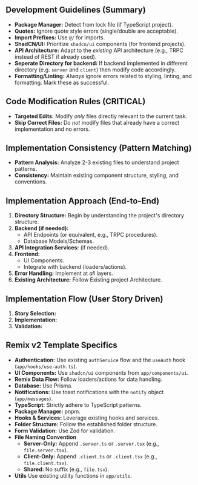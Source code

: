 ## Development Guidelines (Summary)

-   **Package Manager:**  Detect from lock file (if TypeScript project).
-   **Quotes:**  Ignore quote style errors (single/double are acceptable).
-   **Import Prefixes:**  Use `@/` for imports.
-   **ShadCN/UI:**  Prioritize `shadcn/ui` components (for frontend projects).
-   **API Architecture:** Adapt to the *existing* API architecture (e.g., TRPC instead of REST if already used).
- **Seperate Directory for backend:** If backend implemented in different directory (e.g. `server` and `client`) then modify code accordingly.
-   **Formatting/Linting:** *Always* ignore errors related to styling, linting, and formatting. Mark these as successful.

## Code Modification Rules (CRITICAL)

-   **Targeted Edits:**  Modify *only* files directly relevant to the current task.
-   **Skip Correct Files:**  Do *not* modify files that already have a correct implementation and no errors.

## Implementation Consistency (Pattern Matching)

-   **Pattern Analysis:**  Analyze 2-3 existing files to understand project patterns.
-   **Consistency:**  Maintain existing component structure, styling, and conventions.

## Implementation Approach (End-to-End)

1.  **Directory Structure:** Begin by understanding the project's directory structure.
2.  **Backend (if needed):**
    -   API Endpoints (or equivalent, e.g., TRPC procedures).
    -   Database Models/Schemas.
3.  **API Integration Services:**  (if needed).
4.  **Frontend:**
    -   UI Components.
    -   Integrate with backend (loaders/actions).
5.  **Error Handling:**  Implement at *all* layers.
6. **Existing Architecture:** Follow Existing project Architecture.

## Implementation Flow (User Story Driven)

1.  **Story Selection:**
2.  **Implementation:**
3.  **Validation:**

## Remix v2 Template Specifics

-   **Authentication:**  Use existing `authService` flow and the `useAuth` hook (`app/hooks/use-auth.ts`).
-   **UI Components:**  Use `shadcn/ui` components from `app/components/ui`.
-   **Remix Data Flow:**  Follow loaders/actions for data handling.
-   **Database:**  Use Prisma.
-   **Notifications:**  Use toast notifications with the `notify` object (`app/messages`).
-   **TypeScript:**  Strictly adhere to TypeScript patterns.
-   **Package Manager:** pnpm.
-   **Hooks & Services:**  Leverage existing hooks and services.
-   **Folder Structure:**  Follow the established folder structure.
-   **Form Validation:**  Use Zod for validation.
- **File Naming Convention**
  - **Server-Only:** Append `.server.ts` or `.server.tsx` (e.g., `file.server.tsx`).
  - **Client-Only:** Append `.client.ts` or `.client.tsx` (e.g., `file.client.tsx`).
  - **Shared:** No suffix (e.g., `file.tsx`).
- **Utils** Use existing utility functions in `app/utils`.